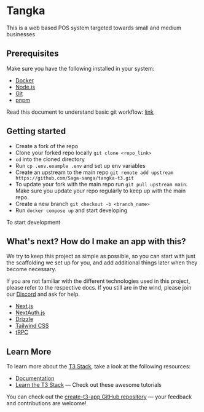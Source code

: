 # Tangka

This is a web based POS system targeted towards small and medium businesses

## Prerequisites

Make sure you have the following installed in your system:

- [Docker](https://www.docker.com/)
- [Node.js](https://nodejs.dev/en/)
- [Git](https://git-scm.com/)
- [pnpm](https://pnpm.io/)

Read this document to understand basic git workflow: [link](https://github.com/chingu-voyages/Handbook/blob/main/docs/resources/techresources/gitgithub.md)

## Getting started

- Create a fork of the repo
- Clone your forked repo locally `git clone <repo_link>`
- `cd` into the cloned directory
- Run `cp .env.example .env` and set up env variables
- Create an upstream to the main repo `git remote add upstream https://github.com/Saga-sanga/tangka-t3.git`
- To update your fork with the main repo run `git pull upstream main`. Make sure you update your repo regularly to keep up with the main repo.
- Create a new branch `git checkout -b <branch_name>`
- Run `docker compose up` and start developing


To start development

## What's next? How do I make an app with this?

We try to keep this project as simple as possible, so you can start with just the scaffolding we set up for you, and add additional things later when they become necessary.

If you are not familiar with the different technologies used in this project, please refer to the respective docs. If you still are in the wind, please join our [Discord](https://t3.gg/discord) and ask for help.

- [Next.js](https://nextjs.org)
- [NextAuth.js](https://next-auth.js.org)
- [Drizzle](https://orm.drizzle.team)
- [Tailwind CSS](https://tailwindcss.com)
- [tRPC](https://trpc.io)

## Learn More

To learn more about the [T3 Stack](https://create.t3.gg/), take a look at the following resources:

- [Documentation](https://create.t3.gg/)
- [Learn the T3 Stack](https://create.t3.gg/en/faq#what-learning-resources-are-currently-available) — Check out these awesome tutorials

You can check out the [create-t3-app GitHub repository](https://github.com/t3-oss/create-t3-app) — your feedback and contributions are welcome!
